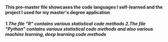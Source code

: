 <h4>This pre-master file showcases the code languages I self-learned and the project I used for my master's degree application</h4>
<h5>
  1.The file "R" contains various statistical code methods</n>
  2.The file "Python" contains various statistical code methods and also various machine learning, deep learning code methods
</h5>

